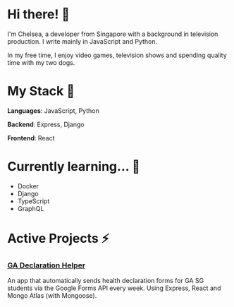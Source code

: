 # Hi there! 🦊 

I'm Chelsea, a developer from Singapore with a background in television production. I write mainly in JavaScript and Python.

In my free time, I enjoy video games, television shows and spending quality time with my two dogs.

# My Stack 👾

**Languages**: JavaScript, Python

**Backend**: Express, Django

**Frontend**: React

# Currently learning... 📕
- Docker
- Django
- TypeScript
- GraphQL

# Active Projects ⚡️

### [GA Declaration Helper](https://github.com/chelsejw/declare) 

An app that automatically sends health declaration forms for GA SG students via the Google Forms API every week. Using Express, React and Mongo Atlas (with Mongoose).


